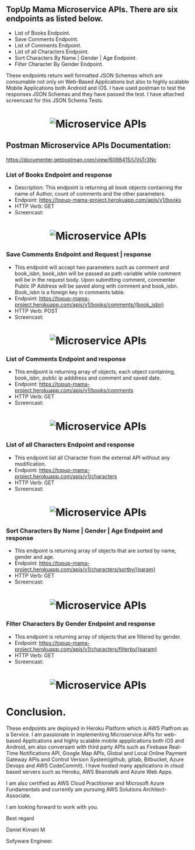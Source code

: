## TopUp Mama Microservice APIs. There are six endpoints as listed below.

-   List of Books Endpoint.
-   Save Comments Endpoint.
-   List of Comments Endpoint.
-   List of all Characters Endpoint.
-   Sort Characters By Name | Gender | Age Endpoint.
-   Filter Character By Gender Endpoint.

These endpoints return well formatted JSON Schemas which are consumable not only on Web-Based Applications but also to highly scalable Mobile Applications both Android and iOS. I have used postman to test the responses JSON Schemas and they have passed the test. I have attached screencast for this JSON Schema Tests.

<h1 align="center">
<img alt="Microservice APIs" title="JSON Schema Tests screencast" src="https://topup-mama-files.s3.ap-south-1.amazonaws.com/screencastAPIs.PNG"  /><br>
</h1>

## Postman Microservice APIs Documentation:

https://documenter.getpostman.com/view/6098415/UVsTr3Nc

### List of Books Endpoint and response

-   Description: This endpoint is returning all book objects containing the name of Author, count of comments and the other parameters.
-   Endpoint: https://topup-mama-project.herokuapp.com/apis/v1/books
-   HTTP Verb: GET
-   Screencast:
<h1 align="center">
<img alt="Microservice APIs" title="" src="https://topup-mama-files.s3.ap-south-1.amazonaws.com/screencastAPIs.PNG"  /><br>
</h1>

### Save Comments Endpoint and Request | response

-   This endpoint will accept two parameters such as comment and book_isbn, book_isbn will be passed as path variable while comment will be in the request body. Upon submitting comment, commenter Public IP Address will be saved along with comment and book_isbn. Book_isbn is a foreign key in comments table.
-   Endpoint: https://topup-mama-project.herokuapp.com/apis/v1/books/comments/{book_isbn}
-   HTTP Verb: POST
-   Screencast:
<h1 align="center">
<img alt="Microservice APIs" title="" src="https://topup-mama-files.s3.ap-south-1.amazonaws.com/save+comment+API.PNG"  /><br>
</h1>

### List of Comments Endpoint and response

-   This endpoint is returning array of objects, each object containing, book_isbn, public ip adddress and comment and saved date.
-   Endpoint: https://topup-mama-project.herokuapp.com/apis/v1/books/comments
-   HTTP Verb: GET
-   Screencast:
<h1 align="center">
<img alt="Microservice APIs" title="" src="https://topup-mama-files.s3.ap-south-1.amazonaws.com/1+list+of+comments.PNG"  /><br>
</h1>

### List of all Characters Endpoint and response

-   This endpoint list all Character from the external API without any modification.
-   Endpoint: https://topup-mama-project.herokuapp.com/apis/v1/characters
-   HTTP Verb: GET
-   Screencast:
<h1 align="center">
<img alt="Microservice APIs" title="" src="https://topup-mama-files.s3.ap-south-1.amazonaws.com/1+List+of+character.PNG"  /><br>
</h1>

### Sort Characters By Name | Gender | Age Endpoint and response

-   This endpoint is returning array of objects that are sorted by name, gender and age.
-   Endpoint: https://topup-mama-project.herokuapp.com/apis/v1/characters/sortby/{param}
-   HTTP Verb: GET
-   Screencast:
<h1 align="center">
<img alt="Microservice APIs" title="" src="https://topup-mama-files.s3.ap-south-1.amazonaws.com/1+Sort+Character.PNG"  /><br>
</h1>

### Filter Characters By Gender Endpoint and response

-   This endpoint is returning array of objects that are filtered by gender.
-   Endpoint: https://topup-mama-project.herokuapp.com/apis/v1/characters/filterby/{param}
-   HTTP Verb: GET
-   Screencast:
<h1 align="center">
<img alt="Microservice APIs" title="" src="https://topup-mama-files.s3.ap-south-1.amazonaws.com/1+Filter+Characters.PNG"  /><br>
</h1>

# Conclusion.

These endpoints are deployed in Heroku Platform which is AWS Platfrom as a Service. I am passionate in implementing Microservice APIs for web-based Applications and highly scalable mobile appplications both iOS and Android, am also conversant with third party APIs such as Firebase Real-Time Notifications API, Google Map APIs, Global and Local Online Payment Gateway APIs and Control Version System(github, gitlab, Bitbucket, Azure Devops and AWS CodeCommit). I have hosted many applications in cloud based servers such as Heroku, AWS Beanstalk and Azure Web Apps. 

I am also certified as AWS Cloud Practitioner and Microsoft Azure Fundamentals and currently am pursuing AWS Solutions Architect-Associate.

I am looking forward to work with you.

 Best regard

 Daniel Kimani M

 Sofyware Engineer.